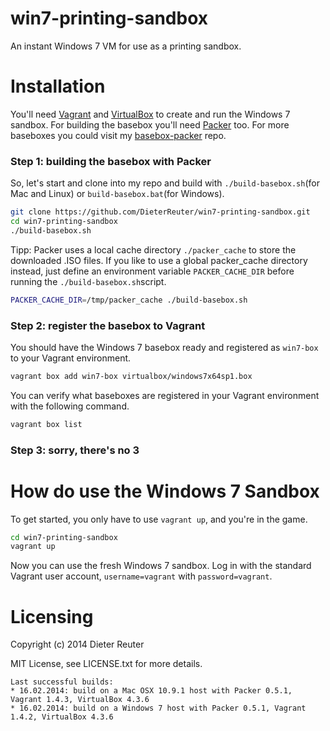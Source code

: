 # win7-printing-sandbox

An instant Windows 7 VM for use as a printing sandbox.


# Installation

You'll need [Vagrant](http://vagrantup.com) and [VirtualBox](http://virtualbox.org) to create and run the Windows 7 sandbox. For building the basebox you'll need [Packer](http://packer.io) too.  For more baseboxes you could visit my [basebox-packer](https://github.com/DieterReuter/basebox-packer) repo.


### Step 1: building the basebox with Packer

So, let's start and clone into my repo and build with `./build-basebox.sh`(for Mac and Linux) or `build-basebox.bat`(for Windows).

```bash
git clone https://github.com/DieterReuter/win7-printing-sandbox.git
cd win7-printing-sandbox
./build-basebox.sh
```

Tipp:
Packer uses a local cache directory `./packer_cache` to store the downloaded .ISO files. If you like to use a global packer_cache directory instead, just define an environment variable `PACKER_CACHE_DIR` before running the `./build-basebox.sh`script.
```bash
PACKER_CACHE_DIR=/tmp/packer_cache ./build-basebox.sh
```

### Step 2: register the basebox to Vagrant

You should have the Windows 7 basebox ready and registered as `win7-box` to your Vagrant environment.
```bash
vagrant box add win7-box virtualbox/windows7x64sp1.box
```

You can verify what baseboxes are registered in your Vagrant environment with the following command.
```bash
vagrant box list
```

### Step 3: sorry, there's no 3


# How do use the Windows 7 Sandbox

To get started, you only have to use `vagrant up`, and you're in the game.
```bash
cd win7-printing-sandbox
vagrant up
```

Now you can use the fresh Windows 7 sandbox. Log in with the standard Vagrant user account, `username=vagrant` with `password=vagrant`.


# Licensing
Copyright (c) 2014 Dieter Reuter

MIT License, see LICENSE.txt for more details.


    Last successful builds:
    * 16.02.2014: build on a Mac OSX 10.9.1 host with Packer 0.5.1, Vagrant 1.4.3, VirtualBox 4.3.6
    * 16.02.2014: build on a Windows 7 host with Packer 0.5.1, Vagrant 1.4.2, VirtualBox 4.3.6
